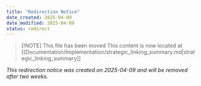 ```yaml
---
title: "Redirection Notice"
date_created: 2025-04-09
date_modified: 2025-04-09
status: redirect
---
```


> [!NOTE] This file has been moved
> This content is now located at [[Documentation/Implementation/strategic_linking_summary.md|strategic_linking_summary]]

*This redirection notice was created on 2025-04-09 and will be removed after two weeks.*
